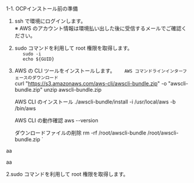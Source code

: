1-1. OCPインストール前の準備  

 1. ssh で環境にログインします。  
    ※ AWS のアカウント情報は環境払い出した後に受信するメールでご確認ください。
 2. sudo コマンドを利用して root 権限を取得します。  
`   sudo -i`  
`   echo ${GUID}`  

 3. AWS の CLI ツールをインストールします。
`   AWS コマンドラインインターフェースのダウンロード`  
    curl "https://s3.amazonaws.com/aws-cli/awscli-bundle.zip" -o "awscli-bundle.zip"
    unzip awscli-bundle.zip
  
    AWS CLI のインストール
    ./awscli-bundle/install -i /usr/local/aws -b /bin/aws

    AWS CLI の動作確認
    aws --version

    ダウンロードファイルの削除
    rm -rf /root/awscli-bundle /root/awscli-bundle.zip `
    
aa

 
 
 aa




 2.sudo コマンドを利用して root 権限を取得します。  
